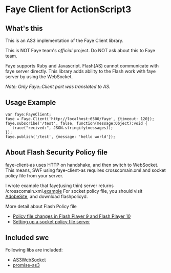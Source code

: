 # Faye Client for ActionScript3


What's this
-----------
This is an AS3 implementation of the Faye Client library.

This is NOT Faye team's *official* project. Do NOT ask about this to Faye team.

Faye supports Ruby and Javascript. Flash(AS) cannot communicate with faye server directly.
This library adds ability to the Flash work with faye server by using the WebSocket.

*Note: Only Faye::Client part was translated to AS.*


Usage Example
-------------

    var faye:FayeClient;
    faye = Faye.Client('http://localhost:6500/faye', {timeout: 120});
    faye.subscribe('/test', false, function(message:Object):void {
       trace("recived:", JSON.stringify(messages));
    });
    faye.publish('/test', {message: 'hello world'});


About Flash Security Policy file
-------------
faye-client-as uses HTTP on handshake, and then switch to WebSocket. This means, SWF using faye-client-as requires crosscomain.xml and socket policy file from your server.

I wrote example that faye(using thin) server returns /crosscomain.xml.[example](https://github.com/curi1119/faye-client-as/blob/master/faye/faye.ru)
For socket policy file, you should visit [AdobeSite](http://www.adobe.com/devnet/flashplayer/articles/socket_policy_files.html), and download flashpolicyd.

More detail about Flash Policy file
- [Policy file changes in Flash Player 9 and Flash Player 10](http://www.adobe.com/devnet/flashplayer/articles/fplayer9_security.html)
- [Setting up a socket policy file server](http://www.adobe.com/devnet/flashplayer/articles/socket_policy_files.html)


Included swc
-------------
Following libs are included:
- [AS3WebSocket](https://github.com/Worlize/AS3WebSocket)
- [promise-as3](https://github.com/CodeCatalyst/promise-as3)
